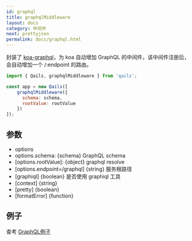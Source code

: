 ```yaml
---
id: graphql
title: graphqlMiddleware
layout: docs
category: 中间件
next: prettyjson
permalink: docs/graphql.html
---
```


封装了 [koa-graphql](https://github.com/chentsulin/koa-graphql)，为 koa 自动增加 GraphQL 的中间件，该中间件注册后，会自动增加一个 /:endpoint 的路由。

```js
import { Qails, graphqlMiddleware } from 'qails';

const app = new Qails([
    graphqlMiddleware({
      schema: schema,
      rootValue: rootValue
    })
]);

```

## 参数

- options
- options.schema: {schema} GraphQL schema
- [options.rootValue]: {object} graphql resolve
- [options.endpoint=/graphql] {string} 服务根路径
- [graphiql] {boolean} 是否使用 graphiql 工具
- [context] {string}
- [pretty] {boolean}
- [formatError] {function}

## 例子
查考 [GraphQL例子](https://github.com/qails/qails/tree/master/examples/graphql)
